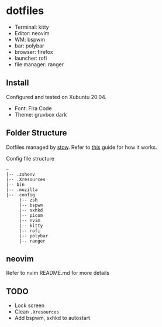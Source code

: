 # dotfiles

- Terminal: kitty
- Editor: neovim
- WM: bspwm
- bar: polybar
- browser: firefox
- launcher: rofi
- file manager: ranger

## Install

Configured and tested on Xubuntu 20.04.
- Font: Fira Code
- Theme: gruvbox dark


## Folder Structure
Dotfiles managed by [stow](https://www.gnu.org/software/stow/). Refer to
[this](https://www.gnu.org/software/stow/) guide for how it works.

Config file structure

```
~
|-- .zshenv
|-- .Xresources
|-- bin
|-- .mozilla
|-- .config
     |-- zsh
     |-- bspwm
     |-- sxhkd
     |-- picom
     |-- nvim
     |-- kitty
     |-- rofi
     |-- polybar
     |-- ranger
```

## neovim
Refer to nvim README.md for more details

## TODO
- Lock screen
- Clean `.Xresources`
- Add bspwm, sxhkd to autostart
